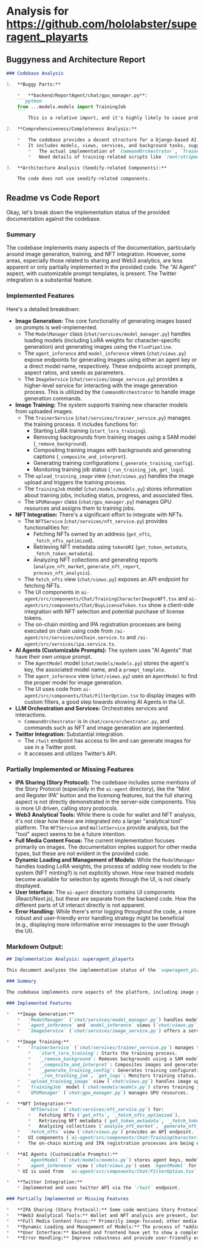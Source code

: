 
# Analysis for https://github.com/hololabster/superagent_playarts

## Buggyness and Architecture Report
```markdown
### Codebase Analysis

1.  **Buggy Parts:**

    *   **backend/ReportAgent/chat/gpu_manager.py**:
    ```python
    from ...models.models import TrainingJob
    ```
        This is a relative import, and it's highly likely to cause problems. Relative imports can be confusing and break easily when the project structure changes. Also, there is no models directory at the same directory level with `chat` directory, it should be an import problem.

2.  **Comprehensiveness/Completeness Analysis:**

    *   The codebase provides a decent structure for a Django-based AI agent, with functionalities ranging from chat, NFT handling, image training, and agent management.
    *   It includes models, views, services, and background tasks, suggesting a fairly complete implementation. However, the following parts are needed to check completeness in details
        *   The actual implementation of `CommandOrchestrator`, `TrainerService`, `NFTService`, `WalletService`, and `LLMService` would determine the true capabilities.
        *   Need details of training-related scripts like `/mnt/striped_nvme/ai-toolkit/run.py` or  `/home/ubuntu/additional_storage/ai-toolkit/generate_image_for_the_superagent.py`.

3.  **Architecture Analysis (Seedify-related Components):**

    The code does not use seedify-related components.
```

## Readme vs Code Report
Okay, let's break down the implementation status of the provided documentation against the codebase.

### Summary

The codebase implements many aspects of the documentation, particularly around image generation, training, and NFT integration. However, some areas, especially those related to sharing and Web3 analytics, are less apparent or only partially implemented in the provided code.  The "AI Agent" aspect, with customizable prompt templates, is present. The Twitter integration is a substantial feature.

### Implemented Features

Here's a detailed breakdown:

*   **Image Generation:** The core functionality of generating images based on prompts is well-implemented.
    *   The `ModelManager` class (`chat/services/model_manager.py`) handles loading models (including LoRA weights for character-specific generation) and generating images using the `FluxPipeline`.
    *   The `agent_inference` and `model_inference` views (`chat/views.py`) expose endpoints for generating images using either an agent key or a direct model name, respectively.  These endpoints accept prompts, aspect ratios, and seeds as parameters.
    *   The `ImageService` (`chat/services/image_service.py`) provides a higher-level service for interacting with the image generation process. This is utilized by the `CommandOrchestrator` to handle image generation commands.
*   **Image Training:**  The system supports training new character models from uploaded images.
    *   The `TrainerService` (`chat/services/trainer_service.py`) manages the training process.  It includes functions for:
        *   Starting LoRA training (`start_lora_training`).
        *   Removing backgrounds from training images using a SAM model (`_remove_background`).
        *   Compositing training images with backgrounds and generating captions (`_composite_and_interpret`).
        *   Generating training configurations (`_generate_training_config`).
        *   Monitoring training job status (`_run_training_job`, `get_logs`).
    *   The `upload_training_image` view (`chat/views.py`) handles the image upload and triggers the training process.
    *   The `TrainingJob` model (`chat/models/models.py`) stores information about training jobs, including status, progress, and associated files.
    *   The `GPUManager` class (`chat/gpu_manager.py`) manages GPU resources and assigns them to training jobs.
*   **NFT Integration:** There's a significant effort to integrate with NFTs.
    *   The `NFTService` (`chat/services/nft_service.py`) provides functionalities for:
        *   Fetching NFTs owned by an address (`get_nfts`, `_fetch_nfts_optimized`).
        *   Retrieving NFT metadata using `tokenURI` (`get_token_metadata`, `_fetch_token_metadata`).
        *   Analyzing NFT collections and generating reports (`analyze_nft_market`, `generate_nft_report`, `process_nft_analysis`).
    *   The `fetch_nfts` view (`chat/views.py`) exposes an API endpoint for fetching NFTs.
    *   The UI components in `ai-agent/src/components/Chat/TrainingCharacterImagesNFT.tsx` and `ai-agent/src/components/Chat/BuyLicenseToken.tsx` show a client-side integration with NFT selection and potential purchase of license tokens.
    * The on-chain minting and IPA registration processes are being executed on chain using code from `/ai-agent/src/services/onChain.service.ts` and  `/ai-agent/src/services/ipa.service.ts`.
*   **AI Agents (Customizable Prompts):** The system uses "AI Agents" that have their own unique prompt.
    *   The `AgentModel` model (`chat/models/models.py`) stores the agent's key, the associated model name, and a `prompt_template`.
    *   The `agent_inference` view (`chat/views.py`) uses an `AgentModel` to find the proper model for image generation.
    * The UI uses code from `ai-agent/src/components/Chat/FilterOption.tsx` to display images with custom filters, a good step towards showing AI Agents in the UI.
*  **LLM Orchestration and Services:** Orchestrates services and interactions.
    * `CommandOrchestrator` is in `chat/core/orchestrator.py`, and commands such as NFT and image generation are inplemented.
*  **Twitter Integration:** Substantial integration.
    *  The `/twit` endpoint has access to llm and can generate images for use in a Twitter post.
    *  It accesses and utilizes Twitter’s API.

### Partially Implemented or Missing Features

*   **IPA Sharing (Story Protocol):** The codebase includes some mentions of the Story Protocol (especially in the `ai-agent` directory), like the "Mint and Register IPA" button and the licensing features, but the full sharing aspect is not directly demonstrated in the server-side components. This is more UI driven, calling story protocols.
*   **Web3 Analytical Tools:** While there is code for wallet and NFT analysis, it's not clear how these are integrated into a larger "analytical tool" platform.  The `NFTService` and `WalletService` provide analysis, but the "tool" aspect seems to be a future intention.
*   **Full Media Content Focus:**  The current implementation focuses primarily on images.  The documentation implies support for other media types, but these are not evident in the provided code.
*   **Dynamic Loading and Management of Models:** While the `ModelManager` handles loading LoRA weights, the process of *adding* new models to the system (NFT minting?) is not explicitly shown. How new trained models become available for selection by agents through the UI, is not clearly displayed.
*   **User Interface:**  The `ai-agent` directory contains UI components (React/Next.js), but these are separate from the backend code. How the different parts of UI interact directly is not apparent.
*   **Error Handling:** While there's error logging throughout the code, a more robust and user-friendly error handling strategy might be beneficial (e.g., displaying more informative error messages to the user through the UI).

### Markdown Output:

```markdown
## Implementation Analysis: superagent_playarts

This document analyzes the implementation status of the `superagent_playarts` platform based on the provided documentation and codebase.

### Summary

The codebase implements core aspects of the platform, including image generation, training, and NFT integration. Areas related to sharing and Web3 analytics are partially implemented. The AI Agent functionality is present.

### Implemented Features

*   **Image Generation:**
    *   `ModelManager` (`chat/services/model_manager.py`) handles model loading (LoRA weights) and image generation using `FluxPipeline`.
    *   `agent_inference` and `model_inference` views (`chat/views.py`) provide API endpoints with prompt, aspect ratio, and seed parameters.
    *   `ImageService` (`chat/services/image_service.py`) offers a service for image generation, used by `CommandOrchestrator`.

*   **Image Training:**
    *   `TrainerService` (`chat/services/trainer_service.py`) manages training:
        *   `start_lora_training`: Starts the training process.
        *   `_remove_background`: Removes backgrounds using a SAM model.
        *   `_composite_and_interpret`: Composites images and generates captions.
        *   `_generate_training_config`: Generates training configurations.
        *   `_run_training_job`, `get_logs`: Monitors training status.
    *   `upload_training_image` view (`chat/views.py`) handles image uploads.
    *   `TrainingJob` model (`chat/models/models.py`) stores training job information.
    *   `GPUManager` (`chat/gpu_manager.py`) manages GPU resources.

*   **NFT Integration:**
    *   `NFTService` (`chat/services/nft_service.py`) for:
        *   Fetching NFTs (`get_nfts`, `_fetch_nfts_optimized`).
        *   Retrieving NFT metadata (`get_token_metadata`, `_fetch_token_metadata`).
        *   Analyzing collections (`analyze_nft_market`, `generate_nft_report`, `process_nft_analysis`).
    *   `fetch_nfts` view (`chat/views.py`) provides an API endpoint.
    *   UI components (`ai-agent/src/components/Chat/TrainingCharacterImagesNFT.tsx` and `/ai-agent/src/components/Chat/BuyLicenseToken.tsx`) integrate NFT selection and license token purchase.
    *   The on-chain minting and IPA registration processes are being executed on chain using code from `/ai-agent/src/services/onChain.service.ts` and  `/ai-agent/src/services/ipa.service.ts`.

*   **AI Agents (Customizable Prompts):**
    *   `AgentModel` (`chat/models/models.py`) stores agent keys, model names, and `prompt_template`.
    *   `agent_inference` view (`chat/views.py`) uses `AgentModel` for image generation.
    * UI is used from  `ai-agent/src/components/Chat/FilterOption.tsx`

*   **Twitter Integration:**
    * Implemented and uses twitter API via the `/twit` endpoint.

### Partially Implemented or Missing Features

*   **IPA Sharing (Story Protocol):** Some code mentions Story Protocol, but the full sharing implementation is not clear. The client interacts with these through the UI in the frontend code.
*   **Web3 Analytical Tools:** Wallet and NFT analysis are present, but a comprehensive analytical tool platform is not evident.
*   **Full Media Content Focus:** Primarily image-focused; other media types are not implemented.
*   **Dynamic Loading and Management of Models:** The process of *adding* new models to the system is not explicitly shown.
*   **User Interface:** Backend and frontend have yet to show a complete link.
*   **Error Handling:** Improve robustness and provide user-friendly error messages.
```

